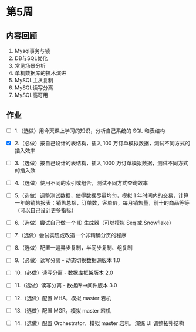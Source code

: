 # 第5周

## 内容回顾
1. Mysql事务与锁
2. DB与SQL优化
3. 常见场景分析
4. 单机数据库的技术演进
5. MySQL主从复制
6. MySQL读写分离
7. MySQL高可用

## 作业
-[ ] 1.（选做）用今天课上学习的知识，分析自己系统的 SQL 和表结构
-[x] 2.（必做）按自己设计的表结构，插入 100 万订单模拟数据，测试不同方式的插入效率
-[ ] 3.（选做）按自己设计的表结构，插入 1000 万订单模拟数据，测试不同方式的插入效
-[ ] 4.（选做）使用不同的索引或组合，测试不同方式查询效率
-[ ] 5.（选做）调整测试数据，使得数据尽量均匀，模拟 1 年时间内的交易，计算一年的销售报表：销售总额，订单数，客单价，每月销售量，前十的商品等等（可以自己设计更多指标）
-[ ] 6.（选做）尝试自己做一个 ID 生成器（可以模拟 Seq 或 Snowflake）
-[ ] 7.（选做）尝试实现或改造一个非精确分页的程序
-[ ] 8.（选做）配置一遍异步复制，半同步复制、组复制
-[ ] 9.（必做）读写分离 - 动态切换数据源版本 1.0
-[ ] 10.（必做）读写分离 - 数据库框架版本 2.0
-[ ] 11.（选做）读写分离 - 数据库中间件版本 3.0
-[ ] 12.（选做）配置 MHA，模拟 master 宕机
-[ ] 13.（选做）配置 MGR，模拟 master 宕机
-[ ] 14.（选做）配置 Orchestrator，模拟 master 宕机，演练 UI 调整拓扑结构


